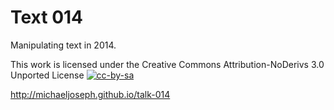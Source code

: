 # Text 014

Manipulating text in 2014.

This work is licensed under the Creative Commons Attribution-NoDerivs 3.0 Unported License
[![cc-by-sa](http://i.creativecommons.org/l/by-sa/3.0/80x15.png)](http://creativecommons.org/licenses/by-sa/3.0/deed.en_US)

http://michaeljoseph.github.io/talk-014
